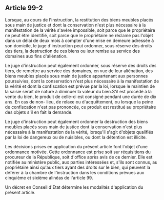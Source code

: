 Article 99-2
----
Lorsque, au cours de l'instruction, la restitution des biens meubles placés sous
main de justice et dont la conservation n'est plus nécessaire à la manifestation
de la vérité s'avère impossible, soit parce que le propriétaire ne peut être
identifié, soit parce que le propriétaire ne réclame pas l'objet dans un délai
de deux mois à compter d'une mise en demeure adressée à son domicile, le juge
d'instruction peut ordonner, sous réserve des droits des tiers, la destruction
de ces biens ou leur remise au service des domaines aux fins d'aliénation.

Le juge d'instruction peut également ordonner, sous réserve des droits des
tiers, de remettre au service des domaines, en vue de leur aliénation, des biens
meubles placés sous main de justice appartenant aux personnes poursuivies, dont
la conservation n'est plus nécessaire à la manifestation de la vérité et dont la
confiscation est prévue par la loi, lorsque le maintien de la saisie serait de
nature à diminuer la valeur du bien.S'il est procédé à la vente du bien, le
produit de celle-ci est consigné pendant une durée de dix ans. En cas de non-
lieu, de relaxe ou d'acquittement, ou lorsque la peine de confiscation n'est pas
prononcée, ce produit est restitué au propriétaire des objets s'il en fait la
demande.

Le juge d'instruction peut également ordonner la destruction des biens meubles
placés sous main de justice dont la conservation n'est plus nécessaire à la
manifestation de la vérité, lorsqu'il s'agit d'objets qualifiés par la loi de
dangereux ou de nuisibles, ou dont la détention est illicite.

Les décisions prises en application du présent article font l'objet d'une
ordonnance motivée. Cette ordonnance est prise soit sur réquisitions du
procureur de la République, soit d'office après avis de ce dernier. Elle est
notifiée au ministère public, aux parties intéressées et, s'ils sont connus, au
propriétaire ainsi qu'aux tiers ayant des droits sur le bien, qui peuvent la
déférer à la chambre de l'instruction dans les conditions prévues aux cinquième
et sixième alinéas de l'article 99.

Un décret en Conseil d'Etat détermine les modalités d'application du présent
article.
